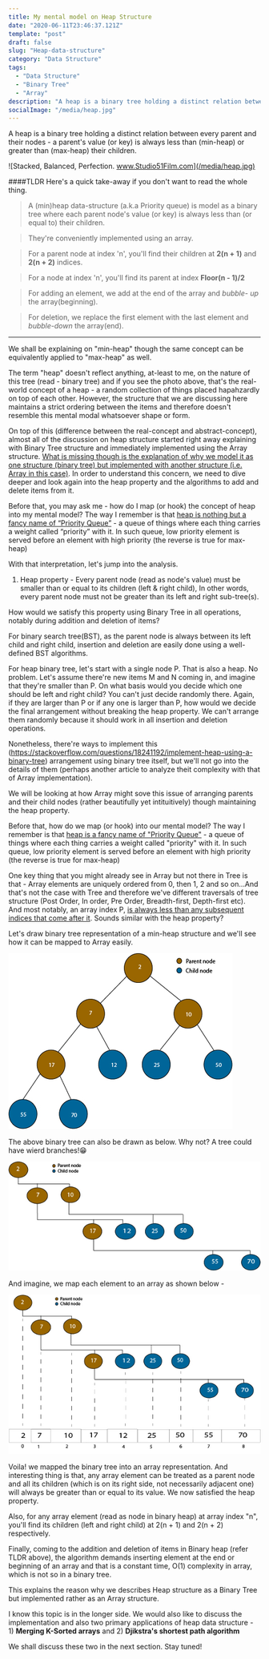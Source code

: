 ```yaml
---
title: My mental model on Heap Structure
date: "2020-06-11T23:46:37.121Z"
template: "post"
draft: false
slug: "Heap-data-structure"
category: "Data Structure"
tags:
  - "Data Structure"
  - "Binary Tree"
  - "Array"
description: "A heap is a binary tree holding a distinct relation between every parent and their nodes - a parent's value (or key) is always less than (min-heap) or greater than (max-heap) their children "
socialImage: "/media/heap.jpg"
---
```


A heap is a binary tree holding a distinct relation between every parent and their nodes - a parent's value (or key) is always less than (min-heap) or greater than (max-heap) their children.

![Stacked, Balanced, Perfection. www.Studio51Film.com](/media/heap.jpg)

####TLDR 
Here's a quick take-away if you don't want to read the whole thing.

> A (min)heap data-structure (a.k.a Priority queue) is model as a binary tree where each parent node's value (or key) is always less than (or equal to) their children.

> They're conveniently implemented using an array.

> For a parent node at index 'n', you'll find their children at **2(n + 1)** and **2(n + 2)** indices.

> For a node at index 'n', you'll find its parent at index **Floor(n - 1)/2**

> For adding an element, we add at the end of the array and *bubble- up* the array(beginning).

> For deletion, we replace the first element with the last element and *bubble-down* the array(end).
---

We shall be explaining on "min-heap" though the same concept can be equivalently applied to "max-heap" as well.

The term "heap" doesn't reflect anything, at-least to me, on the nature of this tree (read - binary tree) and if you see the photo above, that's the real-world concept of a heap - a random collection of things placed hapahzardly on top of each other. However, the structure that we are discussing here maintains a strict ordering between the items and therefore doesn't resemble this mental modal whatsoever shape or form.

On top of this (difference between the real-concept and abstract-concept), almost all of the discussion on heap structure started right away explaining with Binary Tree structure and immediately implemented using the Array structure. <u>What is missing though is the explanation of why we model it as one structure (binary tree) but implemented with another structure (i.e. Array in this case)</u>. In order to understand this concern, we need to dive deeper and look again into the heap property and the algorithms to add and delete items from it.

Before that, you may ask me - how do I map (or hook) the concept of heap into my mental model? The way I remember is that <u>heap is nothing but a fancy name of “Priority Queue”</u> - a queue of things where each thing carries a weight called “priority” with it. In such queue, low priority element is served before an element with high priority (the reverse is true for max-heap)

With that interpretation, let's jump into the analysis.

1. Heap property - Every parent node (read as node's value) must be smaller  than or equal to its children (left & right child), In other words, every parent node must not be greater than its left and right sub-tree(s).

How would we satisfy this property using Binary Tree in all operations, notably during addition and deletion of items?

For binary search tree(BST), as the parent node is always between its left child and right child, insertion and deletion are easily done using a well-defined BST algorithms. 

For heap binary tree, let's start with a single node P. That is also a heap. No problem. Let's assume there're new items M and N coming in, and imagine that they're smaller than P. On what basis would you decide which one should be left and right child? You can't just decide randomly there. Again, if they are larger than P or if any one is larger than P, how would we decide the final arrangement without breaking the heap property. We can't arrange them randomly because it should work in all insertion and deletion operations.

Nonetheless, there're ways to implement this (https://stackoverflow.com/questions/18241192/implement-heap-using-a-binary-tree) arrangement using binary tree itself, but we'll not go into the details of them (perhaps another article to analyze theit complexity with that of Array implementation).

We will be looking at how Array might sove this issue of arranging parents and their child nodes (rather beautifully yet intituitively) though maintaining the heap property.

Before that, how do we map (or hook) into our mental model? The way I remember is that <u>heap is a fancy name of "Priority Queue"</u> - a queue of things where each thing carries a weight called "priority" with it. In such queue, low priority element is served before an element with high priority (the reverse is true for max-heap)

One key thing that you might already see in Array but not there in Tree is that - Array elements are uniquely ordered from 0, then 1, 2 and so on...And that's not the case with Tree and therefore we've different traversals of tree structure (Post Order, In order, Pre Order, Breadth-first, Depth-first etc). And most notably, an array index P, <u>is always less than any subsequent indices that come after it</u>. Sounds similar with the heap property?


Let's draw  binary tree representation of a min-heap structure and we'll see how it can be mapped to Array easily.

![Heap Binary Tree](/media/minheap.jpg)

The above binary tree can also be drawn as below. Why not? A tree could have wierd branches!😁

![A skewed heap binary tree](/media/waterfall.jpg)

And imagine, we map each element to an array as shown below -

![Binary Tree to Array mapping](/media/tree-array-map.jpg)

Voila! we mapped the binary tree into an array representation. And interesting thing is that, any array element can be treated as a parent node and all its children (which is on its right side, not necessarily adjacent one) will always be greater than or equal to its value. We now satisfied the heap property.

Also, for any array element (read as node in binary heap) at array index "n", you'll find its children (left and right child) at 2(n + 1) and 2(n + 2) respectively.

Finally, coming to the addition and deletion of items in Binary heap (refer TLDR above), the algorithm demands inserting element at the end or beginning of an array and that is a constant time, O(1) complexity in array, which is not so in a binary tree.

This explains the reason why we describes Heap structure as a Binary Tree but implemented rather as an Array structure.

I know this topic is in the longer side. We would also like to discuss the implementation and also two primary applications of heap data structure - 1) **Merging K-Sorted arrays** and 2) **Djikstra's shortest path algorithm**

We shall discuss these two in the next section. Stay tuned!

